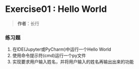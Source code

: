 # Exercise01 : Hello World
> **作者**：长行

### 练习题
1. 在IDE(Jupyter或PyCharm)中运行一个Hello World
2. 使用命令提示符(cmd)运行一个py文件
3. 实现要求用户输入姓名，并将用户输入的姓名再输出出来的功能